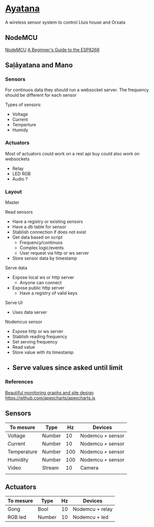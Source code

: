# [Ayatana](https://en.wikipedia.org/wiki/Ayatana)

A wireless sensor system to control Lluis house and Orxata

## NodeMCU

[NodeMCU](https://en.wikipedia.org/wiki/NodeMCU)
[A Beginner's Guide to the ESP8266](https://tttapa.github.io/ESP8266/Chap01%20-%20ESP8266.html)


## Saḷāyatana and Mano

### Sensors

For continuos data they should run a websocket server.
The frequency should be different for each sensor

Types of sensors:

- Voltage
- Current
- Temperture
- Humidy

### Actuators

Most of actuators could work on a rest api buy could also work on websockets

- Relay
- LED RGB
- Audio ?

### Layout

Master

Read sensors
- Have a registry or existing sensors
- Have a db table for sensor
- Stablish connection if does not exist
- Get data based on script
  - Frequency/continuos
  - Complex logic/events
  - User request via http or ws server
- Store sensor data by timestamp

Serve data
- Expose local ws or http server
  - Anyone can connect
- Expose public http server
  - Have a registry of valid keys

Serve UI
- Uses data server

Nodemcus sensor

- Expose http or ws server
- Stablish reading frequency
- Set serving frequency
- Read value
- Store value with its timestamp
- Serve values since asked until limit
    - 
### References

[Beautiful monitoring graphs and site design](https://apex.sh/ping/)
https://github.com/apexcharts/apexcharts.js


## Sensors

| To mesure   | Type   | Hz  | Devices          |
|-------------|--------|-----|------------------|
| Voltage     | Number | 10  | Nodemcu + sensor |
| Current     | Number | 10  | Nodemcu + sensor |
| Temperature | Number | 100 | Nodemcu + sensor |
| Humidity    | Number | 100 | Nodemcu + sensor |
| Video       | Stream | 10  | Camera           |
|             |        |     |                  |

## Actuators

| To mesure | Type   | Hz | Devices         |
|-----------|--------|----|-----------------|
| Gong      | Bool   | 10 | Nodemcu + relay |
| RGB led   | Number | 10 | Nodemcu + led   |
